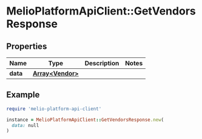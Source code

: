 # MelioPlatformApiClient::GetVendorsResponse

## Properties

| Name | Type | Description | Notes |
| ---- | ---- | ----------- | ----- |
| **data** | [**Array&lt;Vendor&gt;**](Vendor.md) |  |  |

## Example

```ruby
require 'melio-platform-api-client'

instance = MelioPlatformApiClient::GetVendorsResponse.new(
  data: null
)
```

